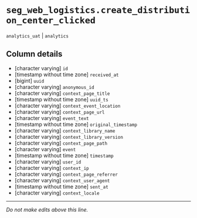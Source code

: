 # `seg_web_logistics.create_distribution_center_clicked`
`analytics_uat` | `analytics`

## Column details
* [character varying] `id`
* [timestamp without time zone] `received_at`
* [bigint]    `uuid`
* [character varying] `anonymous_id`
* [character varying] `context_page_title`
* [timestamp without time zone] `uuid_ts`
* [character varying] `context_event_location`
* [character varying] `context_page_url`
* [character varying] `event_text`
* [timestamp without time zone] `original_timestamp`
* [character varying] `context_library_name`
* [character varying] `context_library_version`
* [character varying] `context_page_path`
* [character varying] `event`
* [timestamp without time zone] `timestamp`
* [character varying] `user_id`
* [character varying] `context_ip`
* [character varying] `context_page_referrer`
* [character varying] `context_user_agent`
* [timestamp without time zone] `sent_at`
* [character varying] `context_locale`

-------------------------------------------------------------------------------
*Do not make edits above this line.*
